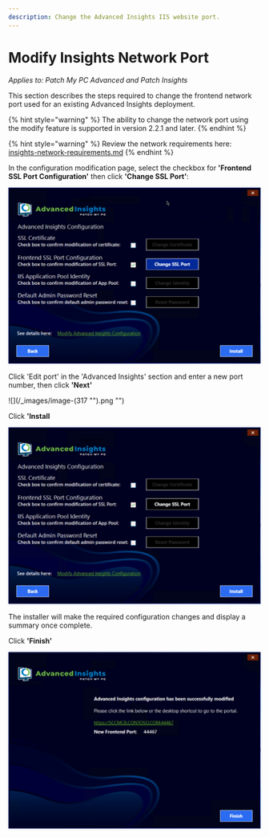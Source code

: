 ```yaml
---
description: Change the Advanced Insights IIS website port.
---
```


# Modify Insights Network Port

_Applies to: Patch My PC Advanced and Patch Insights_

This section describes the steps required to change the frontend network port used for an existing Advanced Insights deployment.

{% hint style="warning" %}
The ability to change the network port using the modify feature is supported in version 2.2.1 and later.
{% endhint %}

{% hint style="warning" %}
Review the network requirements here: [insights-network-requirements.md](../advanced-and-patch-insights-requirements-and-prerequisites/insights-network-requirements.md "mention")
{% endhint %}

In the configuration modification page, select the checkbox for **'Frontend SSL Port Configuration'** then click **'Change SSL Port'**:

![](/_images/vmconnect_ZGfm8PKdEE.png "")

Click 'Edit port' in the 'Advanced Insights' section and enter a new port number, then click **'Next'**

![](/_images/image-(317 "").png "")

Click **'Install**

![](/_images/vmconnect_B7QMICBKSx.png "")

The installer will make the required configuration changes and display a summary once complete.

Click **'Finish'**

![](/_images/vmconnect_cyLJ47qjhn.png "")

